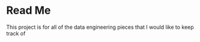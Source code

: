 # Read Me

This project is for all of the data engineering pieces that I would like to keep track of

